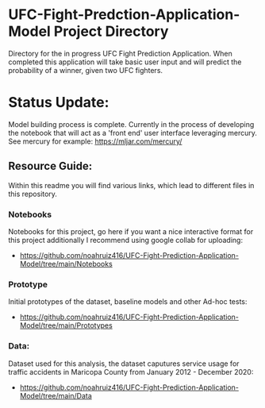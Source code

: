 # UFC-Fight-Predction-Application-Model Project Directory
Directory for the in progress UFC Fight Prediction Application. When completed this application will take basic user input and will predict the probability of a winner, given two UFC fighters. 

# Status Update:
Model building process is complete. Currently in the process of developing the notebook that will act as a 'front end' user interface leveraging mercury. See mercury for example: https://mljar.com/mercury/

## Resource Guide:
Within this readme you will find various links, which lead to different files in this repository. 

### Notebooks
Notebooks for this project, go here if you want a nice interactive format for this project additionally I recommend using google collab for uploading:
- https://github.com/noahruiz416/UFC-Fight-Prediction-Application-Model/tree/main/Notebooks

### Prototype
Initial prototypes of the dataset, baseline models and other Ad-hoc tests:
- https://github.com/noahruiz416/UFC-Fight-Prediction-Application-Model/tree/main/Prototypes

### Data:
Dataset used for this analysis, the dataset caputures service usage for traffic accidents  in Maricopa County from January 2012 - December 2020:
- https://github.com/noahruiz416/UFC-Fight-Prediction-Application-Model/tree/main/Data
